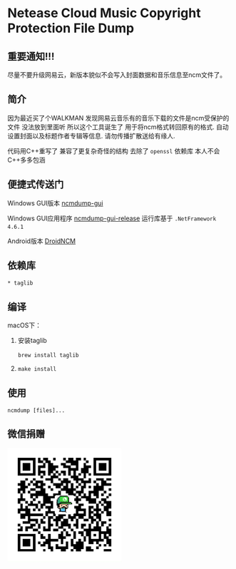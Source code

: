 Netease Cloud Music Copyright Protection File Dump
===========

## 重要通知!!!
尽量不要升级网易云，新版本貌似不会写入封面数据和音乐信息至ncm文件了。

## 简介
因为最近买了个WALKMAN 发现网易云音乐有的音乐下载的文件是ncm受保护的文件 没法放到里面听 所以这个工具诞生了 用于将ncm格式转回原有的格式. 自动设置封面以及标题作者专辑等信息. 请勿传播扩散送给有缘人. 

代码用C++重写了 兼容了更复杂奇怪的结构 去除了 `openssl` 依赖库 本人不会C++多多包涵

## 便捷式传送门

Windows GUI版本 [ncmdump-gui](https://github.com/anonymous5l/ncmdump-gui)

Windows GUI应用程序 [ncmdump-gui-release](https://github.com/anonymous5l/ncmdump-gui/releases/tag/fully) 运行库基于 `.NetFramework 4.6.1` 

Android版本 [DroidNCM](https://github.com/bunnyblueair/DroidNCM)

## 依赖库
	* taglib
	
## 编译
macOS下：
1. 安装taglib

	`brew install taglib`

2. `make install`

## 使用
	ncmdump [files]...

## 微信捐赠

![wechat-pay](https://raw.githubusercontent.com/anonymous5l/static-resoures/master/wechat-pay.png?raw=true)
